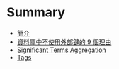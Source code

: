 # Summary

* [簡介](README.md)
* [資料庫中不使用外部鍵的 9 個理由](9-reasons-why-there-are-no-foreign-keys-in-your-database-referential-integrity-checks.md)
* [Significant Terms Aggregation](significant-terms-aggregation.md)
* [Tags](tags.md)

